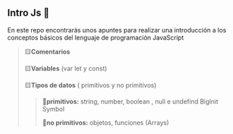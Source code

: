 ## Intro Js 🎺
En este repo encontrarás unos apuntes para realizar una introducción a los conceptos básicos del lenguaje de programación JavaScript
> 🟨**Comentarios**
> 
> 🟨**Variables** (var let y const)
>
> 🟨**Tipos de datos** ( primitivos y no primitivos)
> 
> >🔵**primitivos:** string, number, boolean , null e undefind
>>  BigInit Symbol
> >
> >🔵**no primitivos:** objetos, funciones (Arrays)
> 

